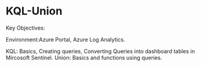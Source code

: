 # KQL-Union
Key Objectives:

Environment:Azure Portal, Azure Log Analytics. 


KQL: Basics, Creating queries, Converting Queries into dashboard tables in Mircosoft Sentinel.
Union: Basics and functions using queries.
